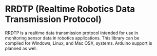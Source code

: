 # RRDTP (Realtime Robotics Data Transmission Protocol)
RRDTP is a realtime data transmission protocol intended for use in monitoring sensor data in robotics applications. This library can be compiled for Windows, Linux, and Mac OSX, systems. Arduino support is planned as well.
